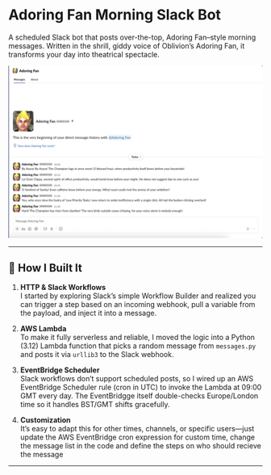# Adoring Fan Morning Slack Bot

A scheduled Slack bot that posts over-the-top, Adoring Fan–style morning messages. Written in the shrill, giddy voice of Oblivion’s Adoring Fan, it transforms your day into theatrical spectacle.


![Adoring Fan Workflow Screenshot](assets/adoring-fan-dm-example.png)

---

## 🚀 How I Built It

1. **HTTP & Slack Workflows**  
   I started by exploring Slack’s simple Workflow Builder and realized you can trigger a step based on an incoming webhook, pull a variable from the payload, and inject it into a message.

2. **AWS Lambda**  
   To make it fully serverless and reliable, I moved the logic into a Python (3.12) Lambda function that picks a random message from `messages.py` and posts it via `urllib3` to the Slack webhook.

3. **EventBridge Scheduler**  
   Slack workflows don’t support scheduled posts, so I wired up an AWS EventBridge Scheduler rule (cron in UTC) to invoke the Lambda at 09:00 GMT every day. The EventBridgge itself double-checks Europe/London time so it handles BST/GMT shifts gracefully.

4. **Customization**  
   It’s easy to adapt this for other times, channels, or specific users—just update the AWS EventBridge cron expression for custom time, change the message list in the code and define the steps on who should recieve the message

---



